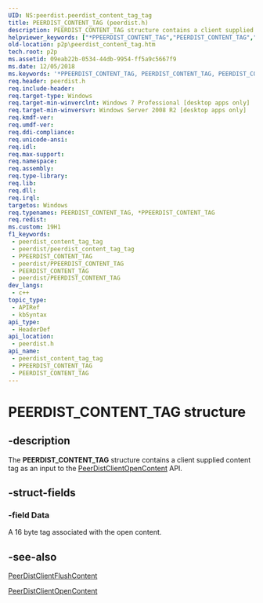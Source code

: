 ```yaml
---
UID: NS:peerdist.peerdist_content_tag_tag
title: PEERDIST_CONTENT_TAG (peerdist.h)
description: PEERDIST_CONTENT_TAG structure contains a client supplied content tag as an input to the PeerDistClientOpenContent API.
helpviewer_keywords: ["*PPEERDIST_CONTENT_TAG","PEERDIST_CONTENT_TAG","PEERDIST_CONTENT_TAG structure [Peer Networking]","PPEERDIST_CONTENT_TAG","PPEERDIST_CONTENT_TAG structure pointer [Peer Networking]","p2p.peerdist_content_tag","peerdist/PEERDIST_CONTENT_TAG","peerdist/PPEERDIST_CONTENT_TAG"]
old-location: p2p\peerdist_content_tag.htm
tech.root: p2p
ms.assetid: 09eab22b-0534-44db-9954-ff5a9c5667f9
ms.date: 12/05/2018
ms.keywords: '*PPEERDIST_CONTENT_TAG, PEERDIST_CONTENT_TAG, PEERDIST_CONTENT_TAG structure [Peer Networking], PPEERDIST_CONTENT_TAG, PPEERDIST_CONTENT_TAG structure pointer [Peer Networking], p2p.peerdist_content_tag, peerdist/PEERDIST_CONTENT_TAG, peerdist/PPEERDIST_CONTENT_TAG'
req.header: peerdist.h
req.include-header: 
req.target-type: Windows
req.target-min-winverclnt: Windows 7 Professional [desktop apps only]
req.target-min-winversvr: Windows Server 2008 R2 [desktop apps only]
req.kmdf-ver: 
req.umdf-ver: 
req.ddi-compliance: 
req.unicode-ansi: 
req.idl: 
req.max-support: 
req.namespace: 
req.assembly: 
req.type-library: 
req.lib: 
req.dll: 
req.irql: 
targetos: Windows
req.typenames: PEERDIST_CONTENT_TAG, *PPEERDIST_CONTENT_TAG
req.redist: 
ms.custom: 19H1
f1_keywords:
 - peerdist_content_tag_tag
 - peerdist/peerdist_content_tag_tag
 - PPEERDIST_CONTENT_TAG
 - peerdist/PPEERDIST_CONTENT_TAG
 - PEERDIST_CONTENT_TAG
 - peerdist/PEERDIST_CONTENT_TAG
dev_langs:
 - c++
topic_type:
 - APIRef
 - kbSyntax
api_type:
 - HeaderDef
api_location:
 - peerdist.h
api_name:
 - peerdist_content_tag_tag
 - PPEERDIST_CONTENT_TAG
 - PEERDIST_CONTENT_TAG
---
```


# PEERDIST_CONTENT_TAG structure


## -description

The <b>PEERDIST_CONTENT_TAG</b> structure contains a client supplied content tag as an input to the <a href="/windows/desktop/api/peerdist/nf-peerdist-peerdistclientopencontent">PeerDistClientOpenContent</a> API.

## -struct-fields

### -field Data

A 16 byte tag associated with the open content.

## -see-also

<a href="/windows/desktop/api/peerdist/nf-peerdist-peerdistclientflushcontent">PeerDistClientFlushContent</a>



<a href="/windows/desktop/api/peerdist/nf-peerdist-peerdistclientopencontent">PeerDistClientOpenContent</a>

